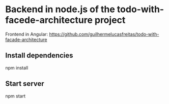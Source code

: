 # Backend in node.js of the todo-with-facede-architecture project

Frontend in Angular:
https://github.com/guilhermelucasfreitas/todo-with-facade-architecture

## Install dependencies
npm install

## Start server
npm start
